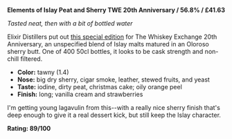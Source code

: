 **Elements of Islay Peat and Sherry TWE 20th Anniversary / 56.8% /  £41.63**

*Tasted neat, then with a bit of bottled water*

Elixir Distillers put out [this special edition](https://www.whiskybase.com/whiskies/whisky/146702/peat-sherry-islay-blended-malt-scotch-whisky-eld) for The Whiskey Exchange 20th Anniversary, an unspecified blend of Islay malts matured in an Oloroso sherry butt.  One of 400 50cl bottles, it looks to be cask strength and non-chill filtered.

* **Color:** tawny (1.4)
* **Nose:** big dry sherry, cigar smoke, leather, stewed fruits, and yeast
* **Taste:** iodine, dirty peat, christmas cake; oily orange peel
* **Finish:** long; vanilla cream and strawberries 

I'm getting young lagavulin from this--with a really nice sherry finish that's deep enough to give it a real dessert kick, but still keep the Islay character. 

**Rating: 89/100**